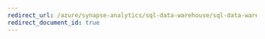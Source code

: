 ```yaml
---
redirect_url: /azure/synapse-analytics/sql-data-warehouse/sql-data-warehouse-best-practices
redirect_document_id: true
---
```


